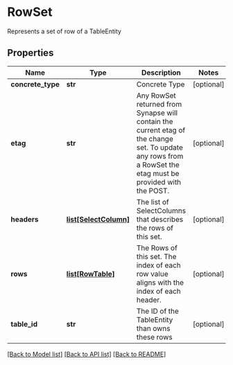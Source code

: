# RowSet

Represents a set of row of a TableEntity
## Properties
Name | Type | Description | Notes
------------ | ------------- | ------------- | -------------
**concrete_type** | **str** | Concrete Type | [optional] 
**etag** | **str** | Any RowSet returned from Synapse will contain the current etag of the change set. To update any rows from a RowSet the etag must be provided with the POST. | [optional] 
**headers** | [**list[SelectColumn]**](SelectColumn.md) | The list of SelectColumns that describes the rows of this set. | [optional] 
**rows** | [**list[RowTable]**](RowTable.md) | The Rows of this set. The index of each row value aligns with the index of each header. | [optional] 
**table_id** | **str** | The ID of the TableEntity than owns these rows | [optional] 

[[Back to Model list]](../README.md#documentation-for-models) [[Back to API list]](../README.md#documentation-for-api-endpoints) [[Back to README]](../README.md)


